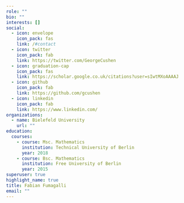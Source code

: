 ```yaml
---
role: ""
bio: ""
interests: []
social:
  - icon: envelope
    icon_pack: fas
    link: /#contact
  - icon: twitter
    icon_pack: fab
    link: https://twitter.com/GeorgeCushen
  - icon: graduation-cap
    icon_pack: fas
    link: https://scholar.google.co.uk/citations?user=sIwtMXoAAAAJ
  - icon: github
    icon_pack: fab
    link: https://github.com/gcushen
  - icon: linkedin
    icon_pack: fab
    link: https://www.linkedin.com/
organizations:
  - name: Bielefeld University
    url: ""
education:
  courses:
    - course: Msc. Mathematics
      institution: Technical University of Berlin
      year: 2018
    - course: Bsc. Mathematics
      institution: Free University of Berlin
      year: 2015
superuser: true
highlight_name: true
title: Fabian Fumagalli
email: ""
---
```

